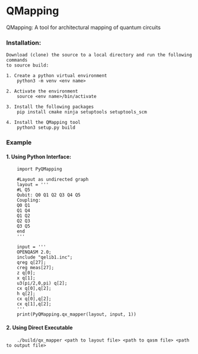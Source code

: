 # QMapping

QMapping: A tool for architectural mapping of quantum circuits

### Installation:
    Download (clone) the source to a local directory and run the following commands
    to source build:

    1. Create a python virtual environment
        python3 -m venv <env name> 

    2. Activate the environment
        source <env name>/bin/activate

    3. Install the following packages 
        pip install cmake ninja setuptools setuptools_scm 

    4. Install the QMapping tool
        python3 setup.py build 

### Example
    
####    1. Using Python Interface:

        import PyQMapping
        
        #Layout as undirected graph
        layout = '''
        #L Q5
        Qubit: Q0 Q1 Q2 Q3 Q4 Q5 
        Coupling:
        Q0 Q1
        Q1 Q4
        Q1 Q2
        Q2 Q3
        Q3 Q5
        end
        '''

        input = '''
        OPENQASM 2.0;
        include "qelib1.inc";
        qreg q[27];
        creg meas[27];
        z q[0];
        x q[1];
        u3(pi/2,0,pi) q[2];
        cx q[0],q[2];
        h q[2];
        cx q[0],q[2];
        cx q[1],q[2];
        '''
        print(PyQMapping.qx_mapper(layout, input, 1))

####    2. Using Direct Executable

        ./build/qx_mapper <path to layout file> <path to qasm file> <path to output file> 